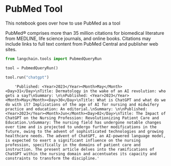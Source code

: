 # PubMed Tool

This notebook goes over how to use PubMed as a tool

PubMed® comprises more than 35 million citations for biomedical literature from MEDLINE, life science journals, and online books. Citations may include links to full text content from PubMed Central and publisher web sites.

<!-- WARNING: THIS FILE WAS AUTOGENERATED! DO NOT EDIT! Instead, edit the notebook w/the location & name as this file. -->


```python
from langchain.tools import PubmedQueryRun
```


```python
tool = PubmedQueryRun()
```


```python
tool.run("chatgpt")
```

<CodeOutputBlock lang="python">

```
    'Published: <Year>2023</Year><Month>May</Month><Day>31</Day>\nTitle: Dermatology in the wake of an AI revolution: who gets a say?\nSummary: \n\nPublished: <Year>2023</Year><Month>May</Month><Day>30</Day>\nTitle: What is ChatGPT and what do we do with it? Implications of the age of AI for nursing and midwifery practice and education: An editorial.\nSummary: \n\nPublished: <Year>2023</Year><Month>Jun</Month><Day>02</Day>\nTitle: The Impact of ChatGPT on the Nursing Profession: Revolutionizing Patient Care and Education.\nSummary: The nursing field has undergone notable changes over time and is projected to undergo further modifications in the future, owing to the advent of sophisticated technologies and growing healthcare needs. The advent of ChatGPT, an AI-powered language model, is expected to exert a significant influence on the nursing profession, specifically in the domains of patient care and instruction. The present article delves into the ramifications of ChatGPT within the nursing domain and accentuates its capacity and constraints to transform the discipline.'
```

</CodeOutputBlock>
